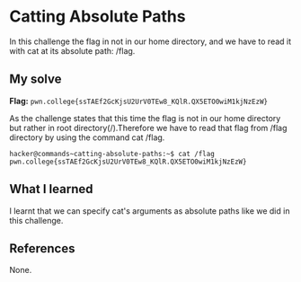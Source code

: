 # Catting Absolute Paths

In this challenge the flag in not in our home directory, and we have to read it with cat at its absolute path: /flag.

## My solve
**Flag:** `pwn.college{ssTAEf2GcKjsU2UrV0TEw8_KQlR.QX5ETO0wiM1kjNzEzW}`

As the challenge states that this time the flag is not in our home directory but rather in root directory(/).Therefore we 
have to read that flag from /flag directory by using the command cat /flag.

```
hacker@commands~catting-absolute-paths:~$ cat /flag
pwn.college{ssTAEf2GcKjsU2UrV0TEw8_KQlR.QX5ETO0wiM1kjNzEzW}
```

## What I learned
I learnt that we can specify cat's arguments as absolute paths like we did in this challenge.

## References 
None.

